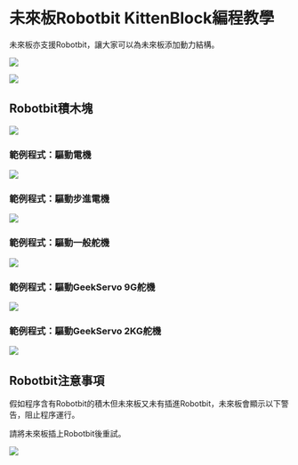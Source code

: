 # 未來板Robotbit KittenBlock編程教學

未來板亦支援Robotbit，讓大家可以為未來板添加動力結構。

![](../images/robotbit2.jpg)

![](../../functional_module/PWmodules/images/kbbanner.png)

## Robotbit積木塊

![](../images/robotbit.png)

### 範例程式：驅動電機

![](../images/robotbit_code1.png)

### 範例程式：驅動步進電機

![](../images/robotbit_code2.png)

### 範例程式：驅動一般舵機

![](../images/robotbit_code3.png)

### 範例程式：驅動GeekServo  9G舵機

![](../images/robotbit_code4.png)

### 範例程式：驅動GeekServo 2KG舵機

![](../images/robotbit_code5.png)

## Robotbit注意事項

假如程序含有Robotbit的積木但未來板又未有插進Robotbit，未來板會顯示以下警告，阻止程序運行。

請將未來板插上Robotbit後重試。

![](../images/robotbitError.jpg)